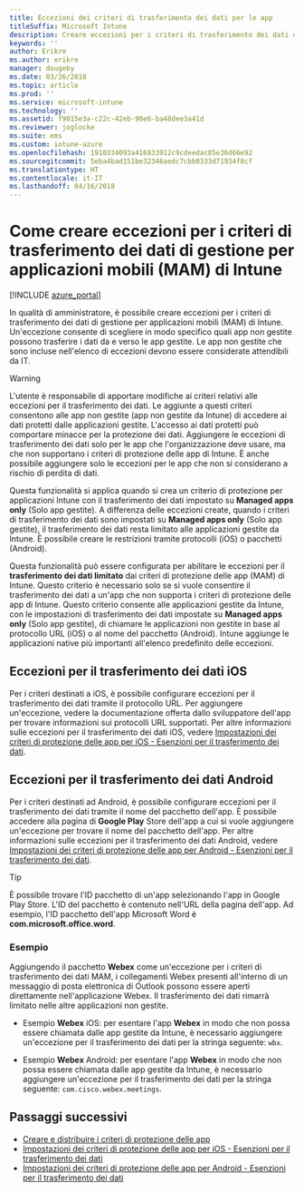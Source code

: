 ```yaml
---
title: Eccezioni dei criteri di trasferimento dei dati per le app
titleSuffix: Microsoft Intune
description: Creare eccezioni per i criteri di trasferimento dei dati di gestione per applicazioni mobili (MAM) di Intune.
keywords: ''
author: Erikre
ms.author: erikre
manager: dougeby
ms.date: 03/26/2018
ms.topic: article
ms.prod: ''
ms.service: microsoft-intune
ms.technology: ''
ms.assetid: f9015e3a-c22c-42eb-90e6-ba48dee3a41d
ms.reviewer: joglocke
ms.suite: ems
ms.custom: intune-azure
ms.openlocfilehash: 1910334093a416933912c9cdeedac85e36d66e92
ms.sourcegitcommit: 5eba4bad151be32346aedc7cbb0333d71934f8cf
ms.translationtype: HT
ms.contentlocale: it-IT
ms.lasthandoff: 04/16/2018
---
```

# <a name="how-to-create-exceptions-to-the-intune-mobile-application-management-mam-data-transfer-policy"></a>Come creare eccezioni per i criteri di trasferimento dei dati di gestione per applicazioni mobili (MAM) di Intune

[!INCLUDE [azure_portal](./includes/azure_portal.md)]

In qualità di amministratore, è possibile creare eccezioni per i criteri di trasferimento dei dati di gestione per applicazioni mobili (MAM) di Intune. Un'eccezione consente di scegliere in modo specifico quali app non gestite possono trasferire i dati da e verso le app gestite. Le app non gestite che sono incluse nell'elenco di eccezioni devono essere considerate attendibili da IT. 

>[!WARNING] 
> L'utente è responsabile di apportare modifiche ai criteri relativi alle eccezioni per il trasferimento dei dati. Le aggiunte a questi criteri consentono alle app non gestite (app non gestite da Intune) di accedere ai dati protetti dalle applicazioni gestite. L'accesso ai dati protetti può comportare minacce per la protezione dei dati. Aggiungere le eccezioni di trasferimento dei dati solo per le app che l'organizzazione deve usare, ma che non supportano i criteri di protezione delle app di Intune. È anche possibile aggiungere solo le eccezioni per le app che non si considerano a rischio di perdita di dati.

Questa funzionalità si applica quando si crea un criterio di protezione per applicazioni Intune con il trasferimento dei dati impostato su **Managed apps only** (Solo app gestite). A differenza delle eccezioni create, quando i criteri di trasferimento dei dati sono impostati su **Managed apps only** (Solo app gestite), il trasferimento dei dati resta limitato alle applicazioni gestite da Intune. È possibile creare le restrizioni tramite protocolli (iOS) o pacchetti (Android).

Questa funzionalità può essere configurata per abilitare le eccezioni per il  **trasferimento dei dati limitato** dai criteri di protezione delle app (MAM) di Intune. Questo criterio è necessario solo se si vuole consentire il trasferimento dei dati a un'app che non supporta i criteri di protezione delle app di Intune. Questo criterio consente alle applicazioni gestite da Intune, con le impostazioni di trasferimento dei dati impostate su **Managed apps only** (Solo app gestite), di chiamare le applicazioni non gestite in base al protocollo URL (iOS) o al nome del pacchetto (Android). Intune aggiunge le applicazioni native più importanti all'elenco predefinito delle eccezioni. 

## <a name="ios-data-transfer-exceptions"></a>Eccezioni per il trasferimento dei dati iOS
Per i criteri destinati a iOS, è possibile configurare eccezioni per il trasferimento dei dati tramite il protocollo URL. Per aggiungere un'eccezione, vedere la documentazione offerta dallo sviluppatore dell'app per trovare informazioni sui protocolli URL supportati. Per altre informazioni sulle eccezioni per il trasferimento dei dati iOS, vedere [Impostazioni dei criteri di protezione delle app per iOS - Esenzioni per il trasferimento dei dati](app-protection-policy-settings-ios.md#data-transfer-exemptions).

## <a name="android-data-transfer-exceptions"></a>Eccezioni per il trasferimento dei dati Android
Per i criteri destinati ad Android, è possibile configurare eccezioni per il trasferimento dei dati tramite il nome del pacchetto dell'app. È possibile accedere alla pagina di **Google Play** Store dell'app a cui si vuole aggiungere un'eccezione per trovare il nome del pacchetto dell'app. Per altre informazioni sulle eccezioni per il trasferimento dei dati Android, vedere [Impostazioni dei criteri di protezione delle app per Android - Esenzioni per il trasferimento dei dati](app-protection-policy-settings-android.md#data-transfer-exemptions).


>[!TIP]
> È possibile trovare l'ID pacchetto di un'app selezionando l'app in Google Play Store. L'ID del pacchetto è contenuto nell'URL della pagina dell'app. Ad esempio, l'ID pacchetto dell'app Microsoft Word è **com.microsoft.office.word**.

### <a name="example"></a>Esempio
Aggiungendo il pacchetto **Webex** come un'eccezione per i criteri di trasferimento dei dati MAM, i collegamenti Webex presenti all'interno di un messaggio di posta elettronica di Outlook possono essere aperti direttamente nell'applicazione Webex. Il trasferimento dei dati rimarrà limitato nelle altre applicazioni non gestite.

- Esempio **Webex** iOS: per esentare l'app **Webex** in modo che non possa essere chiamata dalle app gestite da Intune, è necessario aggiungere un'eccezione per il trasferimento dei dati per la stringa seguente: <code>wbx</code>.

- Esempio **Webex** Android: per esentare l'app **Webex** in modo che non possa essere chiamata dalle app gestite da Intune, è necessario aggiungere un'eccezione per il trasferimento dei dati per la stringa seguente: <code>com.cisco.webex.meetings</code>. 

## <a name="next-steps"></a>Passaggi successivi

- [Creare e distribuire i criteri di protezione delle app](app-protection-policies.md)
- [Impostazioni dei criteri di protezione delle app per iOS - Esenzioni per il trasferimento dei dati](app-protection-policy-settings-ios.md#data-transfer-exemptions)
- [Impostazioni dei criteri di protezione delle app per Android - Esenzioni per il trasferimento dei dati](app-protection-policy-settings-android.md#data-transfer-exemptions)
